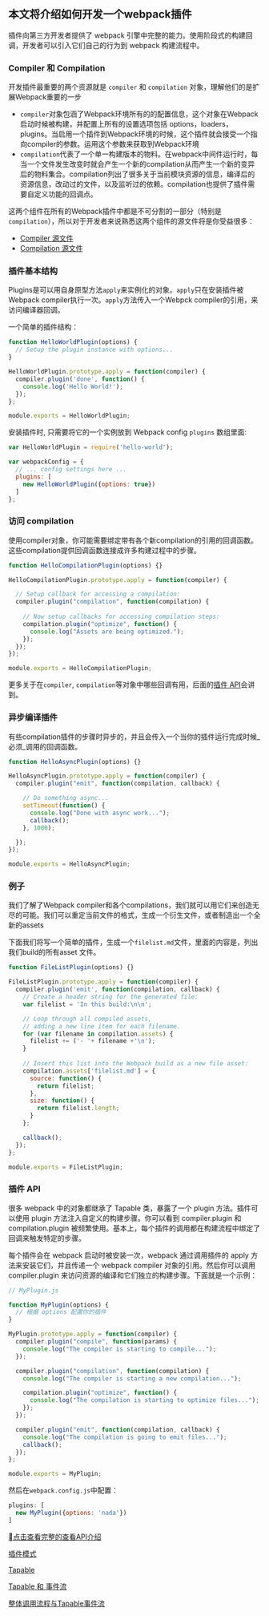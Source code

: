## 本文将介绍如何开发一个webpack插件

插件向第三方开发者提供了 webpack 引擎中完整的能力。使用阶段式的构建回调，开发者可以引入它们自己的行为到 webpack 构建流程中。

### Compiler 和 Compilation
开发插件最重要的两个资源就是 `compiler` 和 `compilation` 对象，理解他们的是扩展Webpack重要的一步
- `compiler`对象包涵了Webpack环境所有的的配置信息，这个对象在Webpack启动时候被构建，并配置上所有的设置选项包括 options，loaders，plugins。当启用一个插件到Webpack环境的时候，这个插件就会接受一个指向compiler的参数。运用这个参数来获取到Webpack环境
- `compilation`代表了一个单一构建版本的物料。在webpack中间件运行时，每当一个文件发生改变时就会产生一个新的compilation从而产生一个新的变异后的物料集合。compilation列出了很多关于当前模块资源的信息，编译后的资源信息，改动过的文件，以及监听过的依赖。compilation也提供了插件需要自定义功能的回调点。

这两个组件在所有的Webpack插件中都是不可分割的一部分（特别是`compilation`），所以对于开发者来说熟悉这两个组件的源文件将是你受益很多：

- [Compiler 源文件](https://github.com/webpack/webpack/blob/master/lib/Compiler.js)
- [Compilation 源文件](https://github.com/webpack/webpack/blob/master/lib/Compilation.js)

### 插件基本结构

Plugins是可以用自身原型方法`apply`来实例化的对象。`apply`只在安装插件被Webpack compiler执行一次。`apply`方法传入一个Webpck compiler的引用，来访问编译器回调。

一个简单的插件结构：

```javascript
function HelloWorldPlugin(options) {
  // Setup the plugin instance with options...
}

HelloWorldPlugin.prototype.apply = function(compiler) {
  compiler.plugin('done', function() {
    console.log('Hello World!'); 
  });
};

module.exports = HelloWorldPlugin;
```

安装插件时, 只需要将它的一个实例放到 Webpack config `plugins` 数组里面:

```javascript
var HelloWorldPlugin = require('hello-world');

var webpackConfig = {
  // ... config settings here ...
  plugins: [
    new HelloWorldPlugin({options: true})
  ]
};
```

### 访问 compilation

使用compiler对象，你可能需要绑定带有各个新compilation的引用的回调函数。这些compilation提供回调函数连接成许多构建过程中的步骤。

```javascript
function HelloCompilationPlugin(options) {}

HelloCompilationPlugin.prototype.apply = function(compiler) {

  // Setup callback for accessing a compilation:
  compiler.plugin("compilation", function(compilation) {
    
    // Now setup callbacks for accessing compilation steps:
    compilation.plugin("optimize", function() {
      console.log("Assets are being optimized.");
    });
  });
});

module.exports = HelloCompilationPlugin;
```

更多关于在`compiler`, `compilation`等对象中哪些回调有用，后面的[插件 API](#pluginApi)会讲到。

### 异步编译插件
有些compilation插件的步骤时异步的，并且会传入一个当你的插件运行完成时候_必须_调用的回调函数。

```javascript
function HelloAsyncPlugin(options) {}

HelloAsyncPlugin.prototype.apply = function(compiler) {
  compiler.plugin("emit", function(compilation, callback) {

    // Do something async...
    setTimeout(function() {
      console.log("Done with async work...");
      callback();
    }, 1000);

  });
});

module.exports = HelloAsyncPlugin;
```

### 例子

我们了解了Webpack compiler和各个compilations，我们就可以用它们来创造无尽的可能。我们可以重定当前文件的格式，生成一个衍生文件，或者制造出一个全新的assets

下面我们将写一个简单的插件，生成一个`filelist.md`文件，里面的内容是，列出我们build的所有asset 文件。

```javascript
function FileListPlugin(options) {}

FileListPlugin.prototype.apply = function(compiler) {
  compiler.plugin('emit', function(compilation, callback) {
    // Create a header string for the generated file:
    var filelist = 'In this build:\n\n';

    // Loop through all compiled assets,
    // adding a new line item for each filename.
    for (var filename in compilation.assets) {
      filelist += ('- '+ filename +'\n');
    }
    
    // Insert this list into the Webpack build as a new file asset:
    compilation.assets['filelist.md'] = {
      source: function() {
        return filelist;
      },
      size: function() {
        return filelist.length;
      }
    };

    callback();
  });
};

module.exports = FileListPlugin;
```

### <span id="pluginApi">插件 API</span>

很多 webpack 中的对象都继承了 Tapable 类，暴露了一个 plugin 方法。插件可以使用 plugin 方法注入自定义的构建步骤。你可以看到 compiler.plugin 和 compilation.plugin 被频繁使用。基本上，每个插件的调用都在构建流程中绑定了回调来触发特定的步骤。

每个插件会在 webpack 启动时被安装一次，webpack 通过调用插件的 apply 方法来安装它们，并且传递一个 webpack compiler 对象的引用。然后你可以调用 compiler.plugin 来访问资源的编译和它们独立的构建步骤。下面就是一个示例：
```javascript
// MyPlugin.js

function MyPlugin(options) {
  // 根据 options 配置你的插件
}

MyPlugin.prototype.apply = function(compiler) {
  compiler.plugin("compile", function(params) {
    console.log("The compiler is starting to compile...");
  });

  compiler.plugin("compilation", function(compilation) {
    console.log("The compiler is starting a new compilation...");

    compilation.plugin("optimize", function() {
      console.log("The compilation is starting to optimize files...");
    });
  });

  compiler.plugin("emit", function(compilation, callback) {
    console.log("The compilation is going to emit files...");
    callback();
  });
};

module.exports = MyPlugin;
```
然后在`webpack.config.js`中配置：
```javascript
plugins: [
  new MyPlugin({options: 'nada'})
]
```

[点击查看完整的查看API介绍](http://www.css88.com/doc/webpack2/api/plugins/#%E6%8F%92%E4%BB%B6%20API)

[插件模式](http://www.css88.com/doc/webpack2/development/plugin-patterns/)

[Tapable](https://doc.webpack-china.org/api/tapable/)

[Tapable 和 事件流](https://segmentfault.com/a/1190000008060440)

[整体调用流程与Tapable事件流](https://blog.csdn.net/qiqingjin/article/details/71092660)